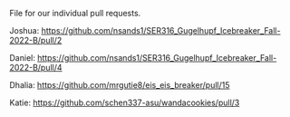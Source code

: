File for our individual pull requests.

Joshua: https://github.com/nsands1/SER316_Gugelhupf_Icebreaker_Fall-2022-B/pull/2

Daniel: https://github.com/nsands1/SER316_Gugelhupf_Icebreaker_Fall-2022-B/pull/4

Dhalia: https://github.com/mrgutie8/eis_eis_breaker/pull/15

Katie: https://github.com/schen337-asu/wandacookies/pull/3

